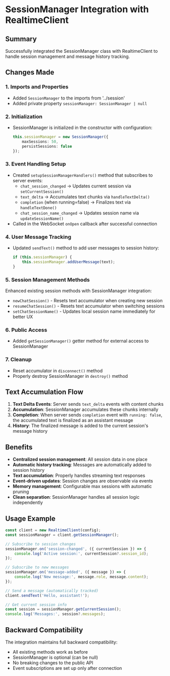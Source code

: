 # SessionManager Integration with RealtimeClient

## Summary
Successfully integrated the SessionManager class with RealtimeClient to handle session management and message history tracking.

## Changes Made

### 1. Imports and Properties
- Added `SessionManager` to the imports from '../session'
- Added private property `sessionManager: SessionManager | null`

### 2. Initialization
- SessionManager is initialized in the constructor with configuration:
  ```typescript
  this.sessionManager = new SessionManager({
      maxSessions: 50,
      persistSessions: false
  });
  ```

### 3. Event Handling Setup
- Created `setupSessionManagerHandlers()` method that subscribes to server events:
  - `chat_session_changed` → Updates current session via `setCurrentSession()`
  - `text_delta` → Accumulates text chunks via `handleTextDelta()`
  - `completion` (when running=false) → Finalizes text via `handleTextDone()`
  - `chat_session_name_changed` → Updates session name via `updateSessionName()`
- Called in the WebSocket `onOpen` callback after successful connection

### 4. User Message Tracking
- Updated `sendText()` method to add user messages to session history:
  ```typescript
  if (this.sessionManager) {
      this.sessionManager.addUserMessage(text);
  }
  ```

### 5. Session Management Methods
Enhanced existing session methods with SessionManager integration:
- `newChatSession()` - Resets text accumulator when creating new session
- `resumeChatSession()` - Resets text accumulator when switching sessions
- `setChatSessionName()` - Updates local session name immediately for better UX

### 6. Public Access
- Added `getSessionManager()` getter method for external access to SessionManager

### 7. Cleanup
- Reset accumulator in `disconnect()` method
- Properly destroy SessionManager in `destroy()` method

## Text Accumulation Flow

1. **Text Delta Events**: Server sends `text_delta` events with content chunks
2. **Accumulation**: SessionManager accumulates these chunks internally
3. **Completion**: When server sends `completion` event with `running: false`, the accumulated text is finalized as an assistant message
4. **History**: The finalized message is added to the current session's message history

## Benefits

- **Centralized session management**: All session data in one place
- **Automatic history tracking**: Messages are automatically added to session history
- **Text accumulation**: Properly handles streaming text responses
- **Event-driven updates**: Session changes are observable via events
- **Memory management**: Configurable max sessions with automatic pruning
- **Clean separation**: SessionManager handles all session logic independently

## Usage Example

```typescript
const client = new RealtimeClient(config);
const sessionManager = client.getSessionManager();

// Subscribe to session changes
sessionManager.on('session-changed', ({ currentSession }) => {
    console.log('Active session:', currentSession?.session_id);
});

// Subscribe to new messages
sessionManager.on('message-added', ({ message }) => {
    console.log('New message:', message.role, message.content);
});

// Send a message (automatically tracked)
client.sendText('Hello, assistant!');

// Get current session info
const session = sessionManager.getCurrentSession();
console.log('Messages:', session?.messages);
```

## Backward Compatibility

The integration maintains full backward compatibility:
- All existing methods work as before
- SessionManager is optional (can be null)
- No breaking changes to the public API
- Event subscriptions are set up only after connection